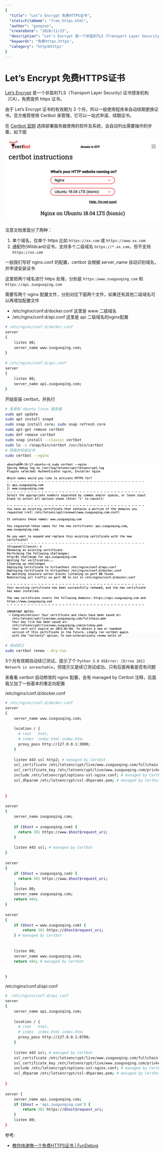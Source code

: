 ```yaml
---
{
  "title": "Let’s Encrypt 免费HTTPS证书",
  "staticFileName": "free_https.html",
  "author": "guoqzuo",
  "createDate": "2020/11/23",
  "description": "Let’s Encrypt 是一个非盈利TLS（Transport Layer Security) 证书颁发机构（CA），免费提供 https 证书。 由于 Let’s Encrypt 证书的有效期为 3 个月，所以一般使用程序来自动续期更换证书。官方推荐使用 Certbot 来管理，它可以一站式申请、续期证书。在 Certbot 官网选择部署服务器使用的软件及系统，会自动列出需要操作的步骤，如下图",
  "keywords": "免费https,https",
  "category": "http与https"
}
---
```

# Let’s Encrypt 免费HTTPS证书
[Let’s Encrypt](https://letsencrypt.org/) 是一个非盈利TLS（Transport Layer Security) 证书颁发机构（CA），免费提供 https 证书。 

由于 Let’s Encrypt 证书的有效期为 3 个月，所以一般使用程序来自动续期更换证书。官方推荐使用 Certbot 来管理，它可以一站式申请、续期证书。

在 [Certbot 官网](https://certbot.eff.org/) 选择部署服务器使用的软件及系统，会自动列出需要操作的步骤，如下图

![https_cert_1.png](../../../images/blog/web/https_cert_1.png)

注意文档里面分了两种：
1. 单个域名，仅单个 https 比如 `https://xx.com` 或 `https://www.xx.com`
2. 通配符(Wildcard)证书，支持多个二级域名 `https://*.xx.com`，但不支持 `https://xx.com`

一般我们写好 nginx.conf 的配置，certbot 会根据 server_name 自动识别域名，并申请安装证书

这里把两个域名进行 https 处理，分别是 `https:/www.zuoguoqing.com` 和 `https://api.zuoguoqing.com`

需要写两个 nginx 配置文件，分别对应下面两个文件，如果还有其他二级域名可以再增加配置文件
- /etc/nginx/conf.d/docker.conf  这里是 www 二级域名
- /etc/nginx/conf.d/api.conf 这里是 api 二级域名的nginx配置

```bash
# /etc/nginx/conf.d/docker.conf 
server
{
    listen 80;
    server_name www.zuoguoqing.com;
}

# /etc/nginx/conf.d/api.conf 
server
{
    listen 80;
    server_name api.zuoguoqing.com;
}
```
开始安装 certbot，并执行
```bash
# 登录到 ubuntu linux 服务器
sudo apt update
sudo apt install snapd
sudo snap install core; sudo snap refresh core
sudo apt-get remove certbot
sudo dnf remove certbot
sudo snap install --classic certbot
sudo ln -s /snap/bin/certbot /usr/bin/certbot
# 获取并安装证书
sudo certbot --nginx
```

![https_cert_2.png](../../../images/blog/web/https_cert_2.png)

```bash
# 测试续订
sudo certbot renew --dry-run
```

3个月有效期自动续订测试，提示了个 `Python 3.8 OSError: [Errno 101] Network is unreachable`，但提示又是续订测试成功。只有后面再看是否有问题

来看看 certbot 自动修改的 nginx 配置，会有 managed by Certbot 注释，后面我又加了一些基本的重定向配置

/etc/nginx/conf.d/docker.conf
```bash
# /etc/nginx/conf.d/docker.conf 
server
{
    server_name www.zuoguoqing.com;

    location / {
      # root   html;
      # index  index.html index.htm;
      proxy_pass http://127.0.0.1:3000;
    }

    listen 443 ssl http2; # managed by Certbot
    ssl_certificate /etc/letsencrypt/live/www.zuoguoqing.com/fullchain.pem; # managed by Certbot
    ssl_certificate_key /etc/letsencrypt/live/www.zuoguoqing.com/privkey.pem; # managed by Certbot
    include /etc/letsencrypt/options-ssl-nginx.conf; # managed by Certbot
    ssl_dhparam /etc/letsencrypt/ssl-dhparams.pem; # managed by Certbot


}

server
{
    server_name zuoguoqing.com;

    if ($host = zuoguoqing.com) {
      return 301 https://www.$host$request_uri;
    }

    listen 443 ssl; # managed by Certbot
}

server
{ 
    if ($host = zuoguoqing.com) {
      return 301 https://www.$host$request_uri;
    }
    listen 80;
    server_name zuoguoqing.com;
    return 404;
}

server
{
    if ($host = www.zuoguoqing.com) {
        return 301 https://$host$request_uri;
    } # managed by Certbot


    listen 80;
    server_name www.zuoguoqing.com;
    return 404; # managed by Certbot


}
```
/etc/nginx/conf.d/api.conf 
```bash
#  /etc/nginx/conf.d/api.conf 
server
{
    server_name api.zuoguoqing.com;

    location / {
      # root   html;
      # index  index.html index.htm;
      proxy_pass http://127.0.0.1:8700;
    }

    listen 443 ssl; # managed by Certbot
    ssl_certificate /etc/letsencrypt/live/www.zuoguoqing.com/fullchain.pem; # managed by Certbot
    ssl_certificate_key /etc/letsencrypt/live/www.zuoguoqing.com/privkey.pem; # managed by Certbot
    include /etc/letsencrypt/options-ssl-nginx.conf; # managed by Certbot
    ssl_dhparam /etc/letsencrypt/ssl-dhparams.pem; # managed by Certbot

}

server {
    server_name api.zuoguoqing.com;
    if ($host = 'api.zuoguoqing.com') {
        return 301 https://$host$request_uri;
    }
    listen 80;
}
```

参考:
- [教你快速撸一个免费HTTPS证书 | FunDebug](https://blog.fundebug.com/2018/07/06/apply-lets-encrypt-certificate/)
